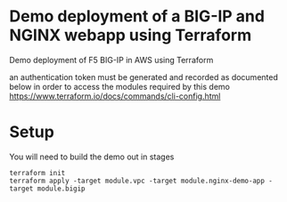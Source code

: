 # Demo deployment of a BIG-IP and NGINX webapp using Terraform
Demo deployment of F5 BIG-IP in AWS using Terraform

an authentication token must be generated and recorded as documented below in order to access the modules required by this demo
https://www.terraform.io/docs/commands/cli-config.html

# Setup
You will need to build the demo out in stages
```hcl
terraform init
terraform apply -target module.vpc -target module.nginx-demo-app -target module.bigip
